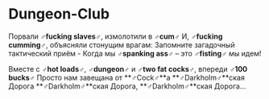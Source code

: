 # Dungeon-Club

Порвали **♂fucking slaves♂**, измолотили в **♂cum♂**
И, **♂fucking cumming♂**, объясняли стонущим врагам:
Запомните загадочный тактический приём -
Когда мы **♂spanking ass♂** – это **♂fisting♂** мы идем!

Вместе с **♂hot loads♂**, **♂dungeon♂** и **♂two fat cocks♂**, впереди **♂100 bucks♂**
Просто нам завещана от **♂Cock♂**a **♂Darkholm♂**ская Дорога
**♂Darkholm♂**ская Дорога, **♂Darkholm♂**ская Дорога...
